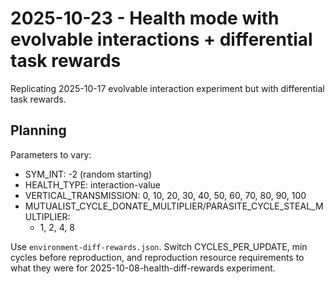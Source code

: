 # 2025-10-23 - Health mode with evolvable interactions + differential task rewards

Replicating 2025-10-17 evolvable interaction experiment but with differential task rewards.


## Planning

Parameters to vary:

- SYM_INT: -2 (random starting)
- HEALTH_TYPE: interaction-value
- VERTICAL_TRANSMISSION: 0, 10, 20, 30, 40, 50, 60, 70, 80, 90, 100
- MUTUALIST_CYCLE_DONATE_MULTIPLIER/PARASITE_CYCLE_STEAL_MULTIPLIER:
  - 1, 2, 4, 8

Use `environment-diff-rewards.json`.
Switch CYCLES_PER_UPDATE, min cycles before reproduction, and reproduction resource
requirements to what they were for 2025-10-08-health-diff-rewards experiment.